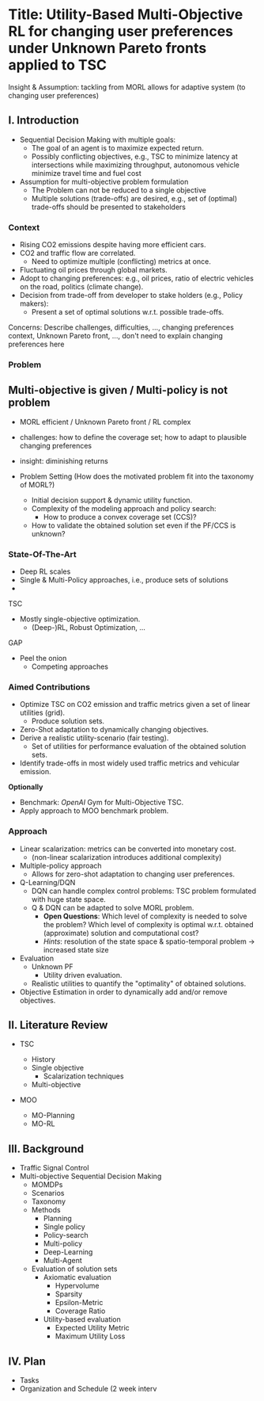 # Title: Utility-Based Multi-Objective RL for changing user preferences under Unknown Pareto fronts applied to TSC
Insight & Assumption: tackling from MORL allows for adaptive system (to changing user preferences)
## I. Introduction



- Sequential Decision Making with multiple goals:
	- The goal of an agent is to maximize expected return.
	- Possibly conflicting objectives, e.g., TSC to minimize latency at intersections while maximizing throughput, autonomous vehicle minimize travel time and fuel cost
- Assumption for multi-objective problem formulation
	- The Problem can not be reduced to a single objective
	- Multiple solutions (trade-offs) are desired, e.g., set of (optimal) trade-offs should be presented to stakeholders

### Context 
- Rising CO2 emissions despite having more efficient cars.
- CO2 and traffic flow are correlated. 
	- Need to optimize multiple (conflicting) metrics at once.
- Fluctuating oil prices through global markets.
- Adopt to changing preferences: e.g., oil prices, ratio of electric vehicles on the road, politics (climate change).
- Decision from trade-off from developer to stake holders (e.g., Policy makers):
	- Present a set of optimal solutions w.r.t. possible trade-offs.

Concerns: Describe challenges, difficulties, ..., changing preferences context, Unknown Pareto front, ..., don't need to explain changing preferences here

### Problem
## Multi-objective is given / Multi-policy is not problem
- MORL efficient / Unknown Pareto front / RL complex
- challenges: how to define the coverage set; how to adapt to plausible changing preferences
- insight: diminishing returns 
 
- Problem Setting (How does the motivated problem fit into the taxonomy of MORL?)
	- Initial decision support & dynamic utility function.
	- Complexity of the modeling approach and policy search:
		- How to produce a convex coverage set (CCS)?
	- How to validate the obtained solution set even if the PF/CCS is unknown?
	
### State-Of-The-Art
- Deep RL scales
- Single & Multi-Policy approaches, i.e., produce sets of solutions
-  
TSC
- Mostly single-objective optimization.
	- (Deep-)RL, Robust Optimization, ...

GAP
- Peel the onion
	- Competing approaches

### Aimed Contributions
- Optimize TSC on CO2 emission and traffic metrics given a set of linear utilities (grid).
	- Produce solution sets.
- Zero-Shot adaptation to dynamically changing objectives.
- Derive a realistic utility-scenario (fair testing).
	- Set of utilities for performance evaluation of the obtained solution sets.
- Identify trade-offs in most widely used traffic metrics and vehicular emission.

**Optionally** 
- Benchmark: *OpenAI* Gym for Multi-Objective TSC.
- Apply approach to MOO benchmark problem.

### Approach
- Linear scalarization: metrics can be converted into monetary cost.
	- (non-linear scalarization introduces additional complexity)
- Multiple-policy approach
	- Allows for zero-shot adaptation to changing user preferences.
- Q-Learning/DQN
	- DQN can handle complex control problems: TSC problem formulated with huge state space.
	- Q & DQN can be adapted to solve MORL problem.
		- **Open Questions**: Which level of complexity is needed to solve the problem? Which level of complexity is optimal w.r.t. obtained (approximate) solution and computational cost?
		- *Hints*: resolution of the state space & spatio-temporal problem -> increased state size
- Evaluation
	- Unknown PF 
		- Utility driven evaluation.
	- Realistic utilities to quantify the "optimality" of obtained solutions.
- Objective Estimation in order to dynamically add and/or remove objectives.

## II. Literature Review
- TSC
	- History
	- Single objective
		- Scalarization techniques
	- Multi-objective
	
- MOO
	- MO-Planning
	- MO-RL

## III. Background
- Traffic Signal Control
- Multi-objective Sequential Decision Making
	- MOMDPs
	- Scenarios
	- Taxonomy
	- Methods
		- Planning
		- Single policy
		- Policy-search
		- Multi-policy
		- Deep-Learning
		- Multi-Agent
	- Evaluation of solution sets
		- Axiomatic evaluation
			- Hypervolume
			- Sparsity
			- Epsilon-Metric
			- Coverage Ratio
		- Utility-based evaluation
			- Expected Utility Metric
			- Maximum Utility Loss

## IV. Plan
- Tasks
- Organization and Schedule (2 week interv